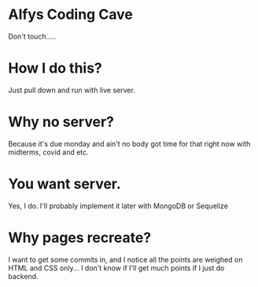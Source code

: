 # Alfys Coding Cave
Don't touch..... 


# How I do this?

Just pull down and run with live server.

# Why no server?

Because it's due monday and ain't no body got time for that right now with midterms, covid and etc.

# You want server.

Yes, I do. I'll probably implement it later with MongoDB or Sequelize

# Why pages recreate?

I want to get some commits in, and I notice all the points are weighed on HTML and CSS only... I don't know if I'll get much points if I just do backend.


